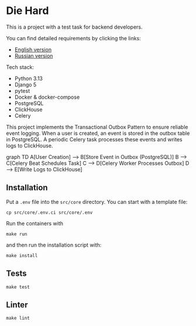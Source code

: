 # Die Hard

This is a project with a test task for backend developers.

You can find detailed requirements by clicking the links:
- [English version](docs/task_en.md)
- [Russian version](docs/task_ru.md)

Tech stack:
- Python 3.13
- Django 5
- pytest
- Docker & docker-compose
- PostgreSQL
- ClickHouse
- Celery

This project implements the Transactional Outbox Pattern to ensure reliable event logging. When a user is created, an event is stored in the outbox table in PostgreSQL. A periodic Celery task processes these events and writes logs to ClickHouse.

graph TD
    A[User Creation] --> B[Store Event in Outbox (PostgreSQL)]
    B --> C[Celery Beat Schedules Task]
    C --> D[Celery Worker Processes Outbox]
    D --> E[Write Logs to ClickHouse]


## Installation

Put a `.env` file into the `src/core` directory. You can start with a template file:

```
cp src/core/.env.ci src/core/.env
```

Run the containers with
```
make run
```

and then run the installation script with:

```
make install
```

## Tests

`make test`

## Linter

`make lint`
